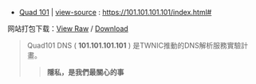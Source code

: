 - [Quad 101](https://taoste.github.io/Hello-World/github/Quad101/index.html) | 
[view-source](index.html) : https://101.101.101.101/index.html#

网站打包下载：[View Raw](https://github.com/taoste/Hello-World/blob/master/github/Quad101/Quad101.7z) / [Download](
https://github.com/taoste/Hello-World/blob/master/github/Quad101/Quad101.7z?raw=true)

> Quad101 DNS ( **101.101.101.101** ) 是TWNIC推動的DNS解析服務實驗計畫。
>> **隱私，是我們最關心的事**

